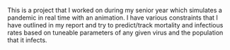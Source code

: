 This is a project that I worked on during my senior year which simulates a pandemic in real time with an animation. I have various constraints that I have outlined in my report and try to predict/track mortality and infectious rates based on tuneable parameters of any given virus and the population that it infects.
